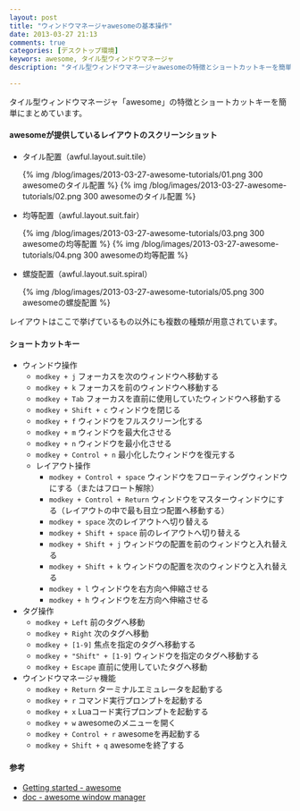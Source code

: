 ```yaml
---
layout: post
title: "ウィンドウマネージャawesomeの基本操作"
date: 2013-03-27 21:13
comments: true
categories: [デスクトップ環境]
keywors: awesome, タイル型ウィンドウマネージャ
description: "タイル型ウィンドウマネージャawesomeの特徴とショートカットキーを簡単にまとめています。"

---
```


タイル型ウィンドウマネージャ「awesome」の特徴とショートカットキーを簡単にまとめています。

#### awesomeが提供しているレイアウトのスクリーンショット

- タイル配置（awful.layout.suit.tile）

  {% img /blog/images/2013-03-27-awesome-tutorials/01.png 300 awesomeのタイル配置 %}
  {% img /blog/images/2013-03-27-awesome-tutorials/02.png 300 awesomeのタイル配置 %}

<!-- more -->

- 均等配置（awful.layout.suit.fair）

  {% img /blog/images/2013-03-27-awesome-tutorials/03.png 300 awesomeの均等配置 %}
  {% img /blog/images/2013-03-27-awesome-tutorials/04.png 300 awesomeの均等配置 %}

- 螺旋配置（awful.layout.suit.spiral）

  {% img /blog/images/2013-03-27-awesome-tutorials/05.png 300 awesomeの螺旋配置 %}

レイアウトはここで挙げているもの以外にも複数の種類が用意されています。

#### ショートカットキー

- ウィンドウ操作
  - `modkey + j` フォーカスを次のウィンドウへ移動する
  - `modkey + k` フォーカスを前のウィンドウへ移動する
  - `modkey + Tab` フォーカスを直前に使用していたウィンドウへ移動する
  - `modkey + Shift + c` ウィンドウを閉じる
  - `modkey + f` ウィンドウをフルスクリーン化する
  - `modkey + m` ウィンドウを最大化させる
  - `modkey + n` ウィンドウを最小化させる
  - `modkey + Control + n` 最小化したウィンドウを復元する
  - レイアウト操作
    - `modkey + Control + space` ウィンドウをフローティングウィンドウにする（またはフロート解除）
    - `modkey + Control + Return` ウィンドウをマスターウィンドウにする（レイアウトの中で最も目立つ配置へ移動する）
    - `modkey + space` 次のレイアウトへ切り替える
    - `modkey + Shift + space` 前のレイアウトへ切り替える
    - `modkey + Shift + j` ウィンドウの配置を前のウィンドウと入れ替える
    - `modkey + Shift + k` ウィンドウの配置を次のウィンドウと入れ替える
    - `modkey + l` ウィンドウを右方向へ伸縮させる
    - `modkey + h` ウィンドウを左方向へ伸縮させる
- タグ操作
  - `modkey + Left` 前のタグへ移動
  - `modkey + Right` 次のタグへ移動
  - `modkey + [1-9]` 焦点を指定のタグへ移動する
  - `modkey + "Shift" + [1-9]` ウィンドウを指定のタグへ移動する
  - `modkey + Escape` 直前に使用していたタグへ移動
- ウインドウマネージャ機能
  - `modkey + Return` ターミナルエミュレータを起動する
  - `modkey + r` コマンド実行プロンプトを起動する
  - `modkey + x` Luaコード実行プロンプトを起動する
  - `modkey + w` awesomeのメニューを開く
  - `modkey + Control + r` awesomeを再起動する
  - `modkey + Shift + q` awesomeを終了する

#### 参考
- [Getting started - awesome](http://awesome.naquadah.org/wiki/Getting_started)
- [doc - awesome window manager](http://awesome.naquadah.org/doc/manpages/awesome.1.html)
